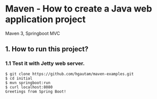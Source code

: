 # Maven - How to create a Java web application project
Maven 3, Springboot  MVC

## 1. How to run this project?

### 1.1 Test it with Jetty web server.
```
$ git clone https://github.com/hgautam/maven-examples.git
$ cd initial  
$ mvn springboot:run
$ curl localhost:8080
Greetings from Spring Boot!
```
